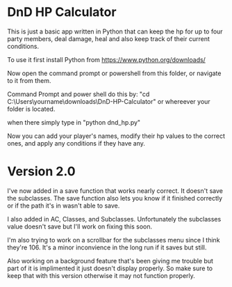 # DnD HP Calculator

This is just a basic app written in Python that can keep the hp for up to four party members, deal     damage, heal and also keep track of their current conditions.

To use it first install Python from https://www.python.org/downloads/

Now open the command prompt or powershell from this folder, or navigate to it from them.

Command Prompt and power shell do this by: "cd C:\Users\yourname\downloads\DnD-HP-Calculator" or       whereever your folder is located.

when there simply type in "python dnd_hp.py"

Now you can add your player's names, modify their hp values to the correct ones, and apply any         conditions if they have any.


# Version 2.0

I've now added in a save function that works nearly correct. It doesn't save the subclasses.
The save function also lets you know if it finished correctly or if the path it's in wasn't
able to save.

I also added in AC, Classes, and Subclasses. Unfortunately the subclasses value doesn't save
but I'll work on fixing this soon.

I'm also trying to work on a scrollbar for the subclasses menu since I think they're 106.
It's a minor inconvience in the long run if it saves but still.

Also working on a background feature that's been giving me trouble but part of it is
implimented it just doesn't display properly. So make sure to keep that with this
version otherwise it may not function properly.